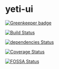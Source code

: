 # yeti-ui

[![Greenkeeper badge](https://badges.greenkeeper.io/jameswlane/yeti-ui.svg)](https://greenkeeper.io/)

[![Build Status](https://travis-ci.org/jameswlane/yeti-ui.svg?branch=master)](https://travis-ci.org/jameswlane/yeti-ui)

[![dependencies Status](https://david-dm.org/jameswlane/yeti-ui/status.svg)](https://david-dm.org/jameswlane/yeti-ui)

[![Coverage Status](https://coveralls.io/repos/github/jameswlane/yeti-ui/badge.svg)](https://coveralls.io/github/jameswlane/yeti-ui)

[![FOSSA Status](https://app.fossa.io/api/projects/git%2Bgithub.com%2Fjameswlane%2Fyeti-ui.svg?type=large)](https://app.fossa.io/projects/git%2Bgithub.com%2Fjameswlane%2Fyeti-ui?ref=badge_large)